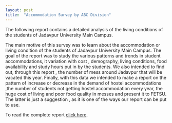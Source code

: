 ```yaml
---
layout: post
title:  "Accommodation Survey by ABC Division"
---
```


The following report contains a detailed analysis of the living conditions
of the students of Jadavpur University Main Campus. 

The main motive of this survey was to learn about the accommodation
or living condition of the students of Jadavpur University Main
Campus. The goal of the report was to study the various patterns and
trends in student accommodations, it variation with cost , demography,
living conditions, food availability and study hours put in by the students.
We also intended to find out, through this report , the number of mess
around Jadavpur that will be vacated this year. Finally, with this
data we intended to make a report on the pattern of increase or
decrease in the demand of hostel accommodations ,the number of
students not getting hostel accommodation every year, the huge cost of
living and poor food quality in messes and present it to FETSU. The
latter is just a suggestion , as it is one of the ways our report can be put
to use.

To read the complete report [click here](https://drive.google.com/file/d/0B_oukqLMM_QKQnpqTWJ5LVZlQVU/view).